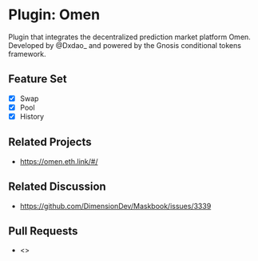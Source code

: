 # Plugin: Omen

Plugin that integrates the decentralized prediction market platform Omen.
Developed by @Dxdao\_ and powered by the Gnosis conditional tokens framework.

## Feature Set

- [x] Swap
- [x] Pool
- [x] History

## Related Projects

- <https://omen.eth.link/#/>

## Related Discussion

- <https://github.com/DimensionDev/Maskbook/issues/3339>

## Pull Requests

- <>
